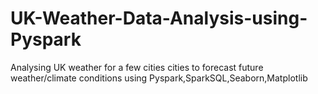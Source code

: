# UK-Weather-Data-Analysis-using-Pyspark

Analysing UK weather for a few cities cities to forecast future weather/climate conditions using Pyspark,SparkSQL,Seaborn,Matplotlib 

